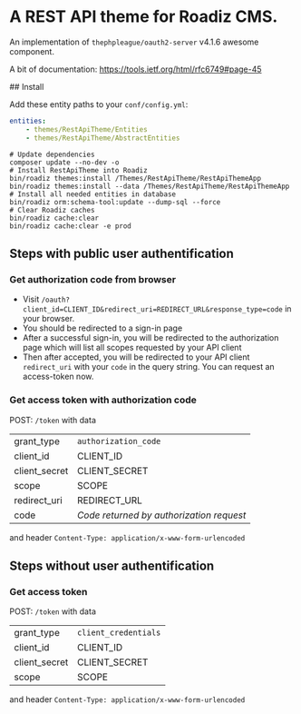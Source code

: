 # A REST API theme for Roadiz CMS.

An implementation of `thephpleague/oauth2-server` v4.1.6 awesome component.

A bit of documentation: https://tools.ietf.org/html/rfc6749#page-45

## Install

Add these entity paths to your `conf/config.yml`:

```yaml
entities:
    - themes/RestApiTheme/Entities
    - themes/RestApiTheme/AbstractEntities
```

```shell
# Update dependencies
composer update --no-dev -o
# Install RestApiTheme into Roadiz
bin/roadiz themes:install /Themes/RestApiTheme/RestApiThemeApp
bin/roadiz themes:install --data /Themes/RestApiTheme/RestApiThemeApp
# Install all needed entities in database
bin/roadiz orm:schema-tool:update --dump-sql --force
# Clear Roadiz caches
bin/roadiz cache:clear
bin/roadiz cache:clear -e prod
```

## Steps with public user authentification
### Get authorization code from browser

- Visit `/oauth?client_id=CLIENT_ID&redirect_uri=REDIRECT_URL&response_type=code` in your browser.
- You should be redirected to a sign-in page
- After a successful sign-in, you will be redirected to the authorization page which will list all scopes requested by your API client
- Then after accepted, you will be redirected to your API client `redirect_uri` with your `code` in the query string. You can request an access-token now.

### Get access token with authorization code

POST: `/token` with data

| | |
| --- | --- |
| grant_type | `authorization_code` |
| client_id | CLIENT_ID | 
| client_secret | CLIENT_SECRET |
| scope | SCOPE | 
| redirect_uri | REDIRECT_URL | 
| code | *Code returned by authorization request* |

and header  `Content-Type: application/x-www-form-urlencoded` 

## Steps without user authentification 
### Get access token 

POST: `/token` with data

| | |
| --- | --- |
| grant_type | `client_credentials` |
| client_id | CLIENT_ID | 
| client_secret | CLIENT_SECRET |
| scope | SCOPE | 

and header  `Content-Type: application/x-www-form-urlencoded` 
